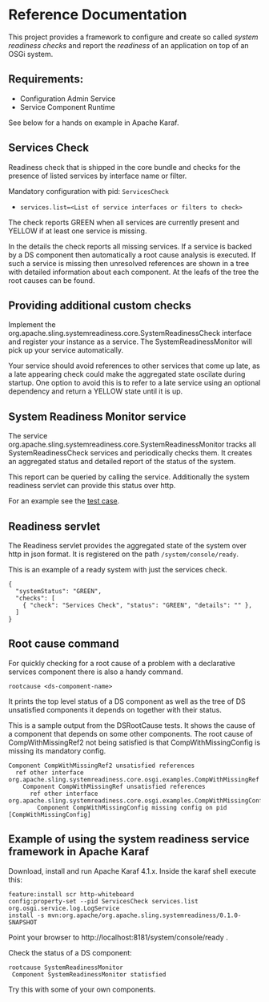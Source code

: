 # Reference Documentation

This project provides a framework to configure and create so called _system readiness checks_ and report the _readiness_ of an application on top of an OSGi system.

## Requirements:

* Configuration Admin Service
* Service Component Runtime

See below for a hands on example in Apache Karaf.

## Services Check

Readiness check that is shipped in the core bundle and checks for the presence of listed services by interface name or filter.

Mandatory configuration with pid: `ServicesCheck`

* `services.list=<List of service interfaces or filters to check>`

The check reports GREEN when all services are currently present and YELLOW if at least one service is missing.

In the details the check reports all missing services. If a service is backed by a DS component then automatically a root cause analysis is executed. If such a service is missing then unresolved references are shown in a tree with detailed information about each component. At the leafs of the tree the root causes can be found.

## Providing additional custom checks

Implement the org.apache.sling.systemreadiness.core.SystemReadinessCheck interface and register
your instance as a service. The SystemReadinessMonitor will pick up your service automatically.

Your service should avoid references to other services that come up late, as a late appearing check could
make the aggregated state oscilate during startup. One option to avoid this is to refer to a late service using an optional dependency and return a YELLOW state until it is up.

## System Readiness Monitor service

The service org.apache.sling.systemreadiness.core.SystemReadinessMonitor tracks all SystemReadinessCheck services and periodically checks them. It creates an aggregated status and detailed report of the status of the system.

This report can be queried by calling the service. Additionally the system readiness servlet can provide this status over http.

For an example see the [test case](../src/test/java/org/apache/sling/systemreadiness/core/osgi/SystemReadinessMonitorTest.java).

## Readiness servlet

The Readiness servlet provides the aggregated state of the system over http in json format.
It is registered on the path `/system/console/ready`.

This is an example of a ready system with just the services check.
```
{
  "systemStatus": "GREEN", 
  "checks": [
    { "check": "Services Check", "status": "GREEN", "details": "" }, 
  ]
}
```

## Root cause command

For quickly checking for a root cause of a problem with a declarative services component there is also a handy command.

`rootcause <ds-compoment-name>`

It prints the top level status of a DS component as well as the tree of DS unsatisfied components it depends on together with their status.

This is a sample output from the DSRootCause tests. It shows the cause of a component that depends on some other components. The root cause of CompWithMissingRef2 not being satisfied is that CompWithMissingConfig is missing its mandatory config.

```
Component CompWithMissingRef2 unsatisfied references
  ref other interface org.apache.sling.systemreadiness.core.osgi.examples.CompWithMissingRef 
    Component CompWithMissingRef unsatisfied references
      ref other interface org.apache.sling.systemreadiness.core.osgi.examples.CompWithMissingConfig 
        Component CompWithMissingConfig missing config on pid [CompWithMissingConfig]
```

## Example of using the system readiness service framework in Apache Karaf

Download, install and run Apache Karaf 4.1.x. Inside the karaf shell execute this:

```
feature:install scr http-whiteboard
config:property-set --pid ServicesCheck services.list org.osgi.service.log.LogService
install -s mvn:org.apache/org.apache.sling.systemreadiness/0.1.0-SNAPSHOT
```

Point your browser to http://localhost:8181/system/console/ready .

Check the status of a DS component:

```
rootcause SystemReadinessMonitor
 Component SystemReadinessMonitor statisfied
```

Try this with some of your own components.
